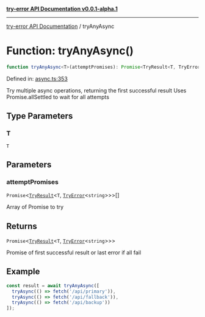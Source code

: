 [**try-error API Documentation v0.0.1-alpha.1**](../index.md)

***

[try-error API Documentation](../index.md) / tryAnyAsync

# Function: tryAnyAsync()

```ts
function tryAnyAsync<T>(attemptPromises): Promise<TryResult<T, TryError<string>>>;
```

Defined in: [async.ts:353](https://github.com/oconnorjohnson/try-error/blob/e3ae0308069a4fba073f4543d527ad76373db795/src/async.ts#L353)

Try multiple async operations, returning the first successful result
Uses Promise.allSettled to wait for all attempts

## Type Parameters

### T

`T`

## Parameters

### attemptPromises

`Promise`\<[`TryResult`](../type-aliases/TryResult.md)\<`T`, [`TryError`](../interfaces/TryError.md)\<`string`\>\>\>[]

Array of Promise<TryResult> to try

## Returns

`Promise`\<[`TryResult`](../type-aliases/TryResult.md)\<`T`, [`TryError`](../interfaces/TryError.md)\<`string`\>\>\>

Promise of first successful result or last error if all fail

## Example

```typescript
const result = await tryAnyAsync([
  tryAsync(() => fetch('/api/primary')),
  tryAsync(() => fetch('/api/fallback')),
  tryAsync(() => fetch('/api/backup'))
]);
```
